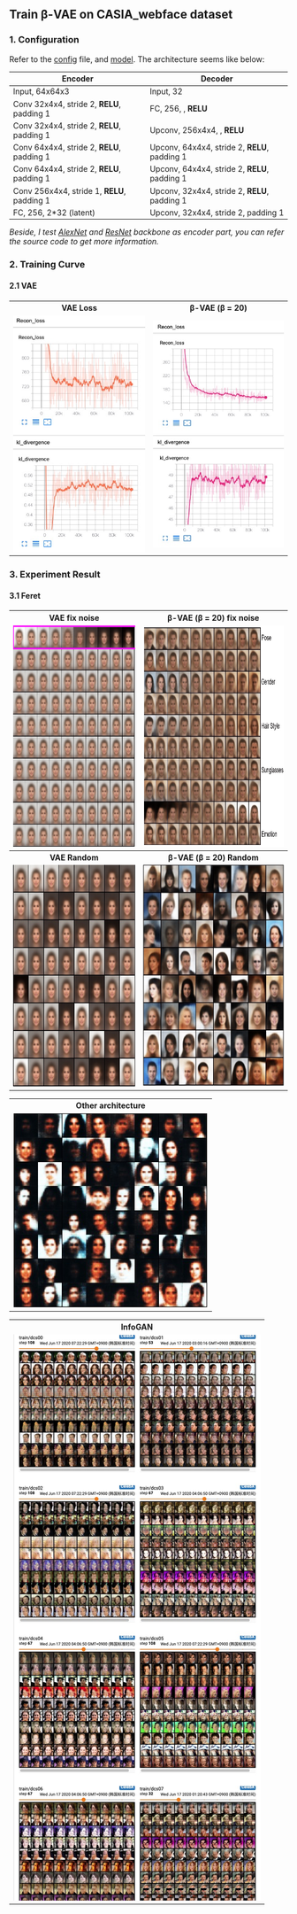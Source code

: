 ## Train β-VAE on CASIA_webface dataset

### 1. Configuration

Refer to the [config](../config/casia.yaml) file, and [model](../models/casia_model.py). The architecture seems like below:

| Encoder                                     | Decoder                                        |
| ------------------------------------------- | ---------------------------------------------- |
| Input, 64x64x3                              | Input, 32                                      |
| Conv 32x4x4, stride 2, **RELU**, padding 1  | FC, 256, , **RELU**                            |
| Conv 32x4x4, stride 2, **RELU**, padding 1  | Upconv, 256x4x4, , **RELU**                    |
| Conv 64x4x4, stride 2, **RELU**, padding 1  | Upconv, 64x4x4, stride 2, **RELU**, padding 1  |
| Conv 64x4x4, stride 2, **RELU**, padding 1  | Upconv, 64x4x4, stride 2,  **RELU**, padding 1 |
| Conv 256x4x4, stride 1, **RELU**, padding 1 | Upconv, 32x4x4, stride 2, **RELU**, padding 1  |
| FC, 256, 2*32 (latent)                      | Upconv, 32x4x4, stride 2, padding 1            |

*Beside, I test [AlexNet](https://papers.nips.cc/paper/4824-imagenet-classification-with-deep-convolutional-neural-networks.pdf) and [ResNet](https://arxiv.org/abs/1512.03385) backbone as encoder part, you can refer the source code to get more information.*

### 2. Training Curve

#### 2.1 VAE
<table align='center'>
<tr align='center'>
<th> VAE Loss</th>
<th> β-VAE (β = 20)</th>
</tr>
<tr align='left'>
<td><img src = './res/celeba/vae_loss.png' width="600">
<td><img src = "./res/celeba/vae20_loss.png" width="600">
</tr>
</table>


### 3. Experiment Result 

#### 3.1 Feret

<table align='center'>
<tr align='center'>
<th> VAE fix noise</th>
<th> β-VAE (β = 20) fix noise</th>
</tr>
<tr>
<td><img src = 'res/celeba/vae_fix.png' height='400'>
<td><img src = 'res/celeba/vae20_fix.png'height='400'>
</tr>
<tr align='center'>
<th> VAE Random</th>
<th> β-VAE (β = 20) Random</th>
</tr>
<tr>
<td><img src = 'res/celeba/vae_random.png' height='400'>
<td><img src = 'res/celeba/vae20_random.png' height='400'>
</tr>
</table>

<table align='center'>
<tr align='center'>
  <th> Other architecture</th>
</tr>
<tr align='center'>
<td><img src = 'res/casia/res_random.png'>
</tr>
</table>

<table align='center'>
<tr align='center'>
  <th> InfoGAN </th>
</tr>
<tr align='center'>
<td><img src = 'res/celeba/c.png'>
</tr>
</table>